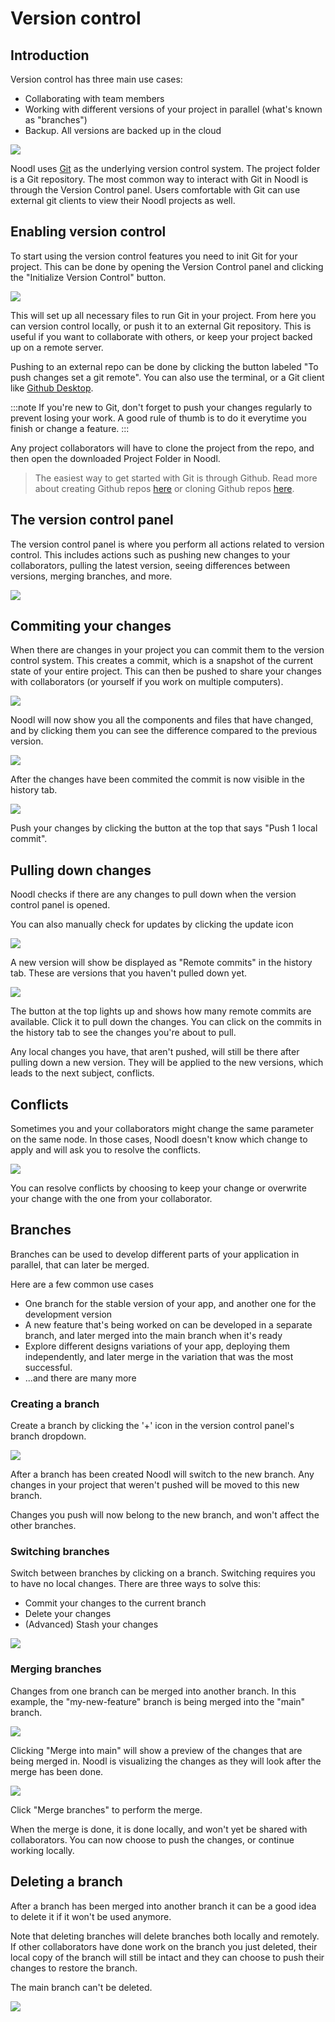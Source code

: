 # Version control

## Introduction

Version control has three main use cases:

- Collaborating with team members
- Working with different versions of your project in parallel (what's known as "branches")
- Backup. All versions are backed up in the cloud

<div className="ndl-image-with-background s">

![](/docs/guides/collaboration/version-control/intro.png)

</div>

Noodl uses [Git](https://git-scm.com) as the underlying version control system. The project folder is a Git repository.
The most common way to interact with Git in Noodl is through the Version Control panel. Users comfortable with Git can use external git clients to view their Noodl projects as well.

## Enabling version control

To start using the version control features you need to init Git for your project. This can be done by opening the Version Control panel and clicking the "Initialize Version Control" button.

<div className="ndl-image-with-background">

![](/docs/guides/collaboration/version-control/init-git.png)

</div>

This will set up all necessary files to run Git in your project. From here you can version control locally, or push it to an external Git repository. This is useful if you want to collaborate with others, or keep your project backed up on a remote server.

Pushing to an external repo can be done by clicking the button labeled "To push changes set a git remote". You can also use the terminal, or a Git client like [Github Desktop](https://desktop.github.com/).

:::note
If you're new to Git, don't forget to push your changes regularly to prevent losing your work. A good rule of thumb is to do it everytime you finish or change a feature.
:::

Any project collaborators will have to clone the project from the repo, and then open the downloaded Project Folder in Noodl.

> The easiest way to get started with Git is through Github. Read more about creating Github repos [here](https://docs.github.com/en/repositories/creating-and-managing-repositories/quickstart-for-repositories) or cloning Github repos [here](https://docs.github.com/en/repositories/creating-and-managing-repositories/cloning-a-repository).

## The version control panel

The version control panel is where you perform all actions related to version control. This includes actions such as pushing new changes to your collaborators, pulling the latest version, seeing differences between versions, merging branches, and more.

<div className="ndl-image-with-background">

![](/docs/guides/collaboration/version-control/initial-state.png)

</div>

## Commiting your changes

When there are changes in your project you can commit them to the version control system. This creates a commit, which is a snapshot of the current state of your entire project. This can then be pushed to share your changes with collaborators (or yourself if you work on multiple computers).

<div className="ndl-image-with-background">

![](/docs/guides/collaboration/version-control/status-commit.png)

</div>

Noodl will now show you all the components and files that have changed, and by clicking them you can see the difference compared to the previous version.

<div className="ndl-image-with-background l">

![](/docs/guides/collaboration/version-control/first-commit.png)

</div>

After the changes have been commited the commit is now visible in the history tab.

<div className="ndl-image-with-background">

![](/docs/guides/collaboration/version-control/first-push.png)

</div>

Push your changes by clicking the button at the top that says "Push 1 local commit".

## Pulling down changes

Noodl checks if there are any changes to pull down when the version control panel is opened.

You can also manually check for updates by clicking the update icon

<div className="ndl-image-with-background">

![](/docs/guides/collaboration/version-control/update.png)

</div>

A new version will show be displayed as "Remote commits" in the history tab. These are versions that you haven't pulled down yet.

<div className="ndl-image-with-background">

![](/docs/guides/collaboration/version-control/first-pull.png)

</div>

The button at the top lights up and shows how many remote commits are available. Click it to pull down the changes. You can click on the commits in the history tab to see the changes you're about to pull.

Any local changes you have, that aren't pushed, will still be there after pulling down a new version. They will be applied to the new versions, which leads to the next subject, conflicts.

## Conflicts

Sometimes you and your collaborators might change the same parameter on the same node. In those cases, Noodl doesn't know which change to apply and will ask you to resolve the conflicts.

<div className="ndl-image-with-background l">

![](/docs/guides/collaboration/version-control/conflicts.png)

</div>

You can resolve conflicts by choosing to keep your change or overwrite your change with the one from your collaborator.

## Branches

Branches can be used to develop different parts of your application in parallel, that can later be merged.

Here are a few common use cases

- One branch for the stable version of your app, and another one for the development version
- A new feature that's being worked on can be developed in a separate branch, and later merged into the main branch when it's ready
- Explore different designs variations of your app, deploying them independently, and later merge in the variation that was the most successful.
- ...and there are many more

### Creating a branch

Create a branch by clicking the '+' icon in the version control panel's branch dropdown.

<div className="ndl-image-with-background">

![](/docs/guides/collaboration/version-control/branch-create.png)

</div>

After a branch has been created Noodl will switch to the new branch. Any changes in your project that weren't pushed will be moved to this new branch.

Changes you push will now belong to the new branch, and won't affect the other branches.

### Switching branches

Switch between branches by clicking on a branch. Switching requires you to have no local changes. There are three ways to solve this:

- Commit your changes to the current branch
- Delete your changes
- (Advanced) Stash your changes

<div className="ndl-image-with-background l">

![](/docs/guides/collaboration/version-control/switch-branch.png)

</div>

### Merging branches

Changes from one branch can be merged into another branch. In this example, the "my-new-feature" branch is being merged into the "main" branch.

<div className="ndl-image-with-background">

![](/docs/guides/collaboration/version-control/merge-1.png)

</div>

Clicking "Merge into main" will show a preview of the changes that are being merged in. Noodl is visualizing the changes as they will look after the merge has been done.

<div className="ndl-image-with-background l">

![](/docs/guides/collaboration/version-control/merge-2.png)

</div>

Click "Merge branches" to perform the merge.

When the merge is done, it is done locally, and won't yet be shared with collaborators. You can now choose to push the changes, or continue working locally.

## Deleting a branch

After a branch has been merged into another branch it can be a good idea to delete it if it won't be used anymore.

Note that deleting branches will delete branches both locally and remotely. If other collaborators have done work on the branch you just deleted, their local copy of the branch will still be intact and they can choose to push their changes to restore the branch.

The main branch can't be deleted.

<div className="ndl-image-with-background">

![](/docs/guides/collaboration/version-control/branch-delete.png)

</div>
